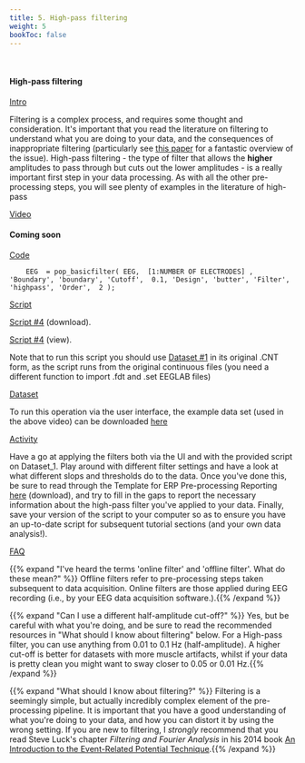 ```yaml
---
title: 5. High-pass filtering
weight: 5
bookToc: false
---
```

<br>

#### High-pass filtering


<u> Intro</u>

Filtering is a complex process, and requires some thought and consideration. It's important that you read the literature on filtering to understand what you are doing to your data, and the consequences of inappropriate filtering (particularly see [this paper](https://www.researchgate.net/publication/273405257_How_inappropriate_high-pass_filters_can_produce_artifactual_effects_and_incorrect_conclusions_in_ERP_studies_of_language_and_cognition) for a fantastic overview of the issue). 
High-pass filtering - the type of filter that allows the **higher** amplitudes to pass through but cuts out the lower amplitudes - is a really important first step in your data processing. As with all the other pre-processing steps, you will see plenty of examples in the literature of high-pass

<u> Video</u>


#### Coming soon


<u> Code</u>

        EEG  = pop_basicfilter( EEG,  [1:NUMBER OF ELECTRODES] , 'Boundary', 'boundary', 'Cutoff',  0.1, 'Design', 'butter', 'Filter', 'highpass', 'Order',  2 ); 

<u> Script</u>

 [Script #4](/erp/files/script_4.zip) (download).

 [Script #4](/erp/files/script_4.txt) (view).

Note that to run this script you should use [Dataset #1](https://drive.google.com/drive/folders/14ZlXqNKQVOCI1ZDHlCSHqVuea1CQlNMu?usp=sharing) in its original .CNT form, as the script runs from the original continuous files (you need a different function to import .fdt and .set EEGLAB files)


<u> Dataset</u>

To run this operation via the user interface, the example data set (used in the above video) can be downloaded [here](https://drive.google.com/drive/folders/1xNZs1Nm2bBqcFb9iIWOAxmgH1shKU3wj?usp=sharing)

<u> Activity</u>

Have a go at applying the filters both via the UI and with the provided script on Dataset_1. Play around with different filter settings and have a look at what different slops and thresholds do to the data.
Once you've done this, be sure to read through the Template for ERP Pre-processing Reporting [here](https://j-lewen.github.io/erp/docs/table-of-contents/researcher_resource/) (download), and try to fill in the gaps to report the necessary information about the high-pass filter you've applied to your data. Finally, save your version of the script to your computer so as to ensure you have an up-to-date script for subsequent tutorial sections (and your own data analysis!).

<u>FAQ</u>

{{% expand "I've heard the terms 'online filter' and 'offline filter'. What do these mean?" %}}
Offline filters refer to pre-processing steps taken subsequent to data acquisition. Online filters are those applied during EEG recording (i.e., by your EEG data acquisition software.).{{% /expand %}}

{{% expand "Can I use a different half-amplitude cut-off?" %}}
Yes, but be careful with what you're doing, and be sure to read the recommended resources in "What should I know about filtering" below. For a High-pass filter, you can use anything from 0.01 to 0.1 Hz (half-amplitude). A higher cut-off is better for datasets with more muscle artifacts, whilst if your data is pretty clean you might want to sway closer to 0.05 or 0.01 Hz.{{% /expand %}}

{{% expand "What should I know about filtering?" %}}
Filtering is a seemingly simple, but actually incredibly complex element of the pre-processing pipeline. It is important that you have a good understanding of what you're doing to your data, and how you can distort it by using the wrong setting. If you are new to filtering, I *strongly* recommend that you read Steve Luck's chapter *Filtering and Fourier Analysis* in his 2014 book [An Introduction to the Event-Related Potential Technique](https://mitpress.mit.edu/9780262525855/an-introduction-to-the-event-related-potential-technique/).{{% /expand %}}